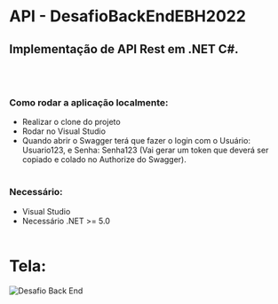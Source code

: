 # API - DesafioBackEndEBH2022
## Implementação de API Rest em .NET C#.
<br></br>
### Como rodar a aplicação localmente:
* Realizar o clone do projeto
* Rodar no Visual Studio
* Quando abrir o Swagger terá que fazer o login com o Usuário: Usuario123, e Senha: Senha123 (Vai gerar um token que deverá ser copiado e colado no Authorize do Swagger). 
<br></br>
### Necessário:
* Visual Studio
* Necessário .NET >= 5.0
<br></br>
# Tela:
![Desafio Back End](https://user-images.githubusercontent.com/77756047/179268740-f9d5dcd6-be85-4574-884e-7a9ad143b2c4.png)
